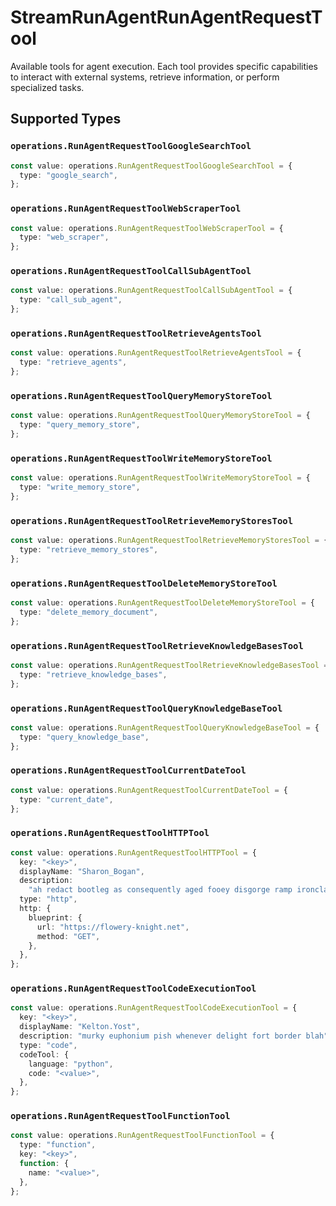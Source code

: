 # StreamRunAgentRunAgentRequestTool

Available tools for agent execution. Each tool provides specific capabilities to interact with external systems, retrieve information, or perform specialized tasks.


## Supported Types

### `operations.RunAgentRequestToolGoogleSearchTool`

```typescript
const value: operations.RunAgentRequestToolGoogleSearchTool = {
  type: "google_search",
};
```

### `operations.RunAgentRequestToolWebScraperTool`

```typescript
const value: operations.RunAgentRequestToolWebScraperTool = {
  type: "web_scraper",
};
```

### `operations.RunAgentRequestToolCallSubAgentTool`

```typescript
const value: operations.RunAgentRequestToolCallSubAgentTool = {
  type: "call_sub_agent",
};
```

### `operations.RunAgentRequestToolRetrieveAgentsTool`

```typescript
const value: operations.RunAgentRequestToolRetrieveAgentsTool = {
  type: "retrieve_agents",
};
```

### `operations.RunAgentRequestToolQueryMemoryStoreTool`

```typescript
const value: operations.RunAgentRequestToolQueryMemoryStoreTool = {
  type: "query_memory_store",
};
```

### `operations.RunAgentRequestToolWriteMemoryStoreTool`

```typescript
const value: operations.RunAgentRequestToolWriteMemoryStoreTool = {
  type: "write_memory_store",
};
```

### `operations.RunAgentRequestToolRetrieveMemoryStoresTool`

```typescript
const value: operations.RunAgentRequestToolRetrieveMemoryStoresTool = {
  type: "retrieve_memory_stores",
};
```

### `operations.RunAgentRequestToolDeleteMemoryStoreTool`

```typescript
const value: operations.RunAgentRequestToolDeleteMemoryStoreTool = {
  type: "delete_memory_document",
};
```

### `operations.RunAgentRequestToolRetrieveKnowledgeBasesTool`

```typescript
const value: operations.RunAgentRequestToolRetrieveKnowledgeBasesTool = {
  type: "retrieve_knowledge_bases",
};
```

### `operations.RunAgentRequestToolQueryKnowledgeBaseTool`

```typescript
const value: operations.RunAgentRequestToolQueryKnowledgeBaseTool = {
  type: "query_knowledge_base",
};
```

### `operations.RunAgentRequestToolCurrentDateTool`

```typescript
const value: operations.RunAgentRequestToolCurrentDateTool = {
  type: "current_date",
};
```

### `operations.RunAgentRequestToolHTTPTool`

```typescript
const value: operations.RunAgentRequestToolHTTPTool = {
  key: "<key>",
  displayName: "Sharon_Bogan",
  description:
    "ah redact bootleg as consequently aged fooey disgorge ramp ironclad",
  type: "http",
  http: {
    blueprint: {
      url: "https://flowery-knight.net",
      method: "GET",
    },
  },
};
```

### `operations.RunAgentRequestToolCodeExecutionTool`

```typescript
const value: operations.RunAgentRequestToolCodeExecutionTool = {
  key: "<key>",
  displayName: "Kelton.Yost",
  description: "murky euphonium pish whenever delight fort border blah",
  type: "code",
  codeTool: {
    language: "python",
    code: "<value>",
  },
};
```

### `operations.RunAgentRequestToolFunctionTool`

```typescript
const value: operations.RunAgentRequestToolFunctionTool = {
  type: "function",
  key: "<key>",
  function: {
    name: "<value>",
  },
};
```

